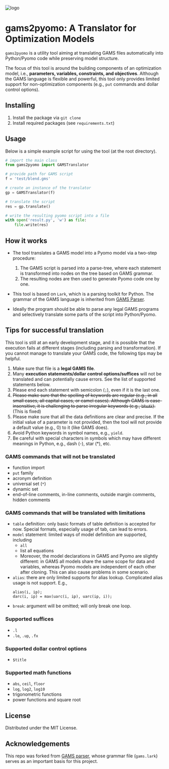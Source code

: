 ![logo](logo.png)

# gams2pyomo: A Translator for Optimization Models

`gams2pyomo` is a utility tool aiming at translating GAMS files
automatically into Python/Pyomo code while preserving model structure.

The focus of this tool is around the building components of an optimization
model, i.e., **parameters, variables, constraints, and objectives**.
Although the GAMS language is flexible and powerful, this tool only provides
limited support for non-optimization components (e.g., `put` commands and dollar
control options).

## Installing

1. Install the package via `git clone`
2. Install required packages (see `requirements.txt`)

## Usage

Below is a simple example script for using the tool (at the root directory).
```python
# import the main class
from gams2pyomo import GAMSTranslator

# provide path for GAMS script
f = 'test/blend.gms'

# create an instance of the translator
gp = GAMSTranslator(f)

# translate the script
res = gp.translate()

# write the resulting pyomo script into a file
with open('result.py', 'w') as file:
    file.write(res)
```

## How it works
- The tool translates a GAMS model into a Pyomo model via a two-step procedure:

  1. The GAMS script is parsed into a parse-tree, where each statement is
  transformed into nodes on the tree based on GAMS grammar.
  2. The resulting nodes are then used to generate Pyomo code one by one.
- This tool is based on `Lark`, which is a parsing toolkit for Python.
The grammar of the GAMS language is inherited from [GAMS Parser](https://github.com/anderson-optimization/gams-parser).
- Ideally the program should be able to parse any legal GAMS programs and
selectively translate some parts of the script into Python/Pyomo.

## Tips for successful translation

This tool is still at an early development stage, and it is possible that the
execution fails at different stages (including parsing and transformation).
If you cannot manage to translate your GAMS code, the following tips may
be helpful.

1. Make sure that file is a **legal GAMS file**.
2. Many **execution statements/dollar control options/suffices** will not be
translated and can potentially cause errors. See the list of supported
statements below.
3. Please end each statement with semicolon (`;`), even if it is the last one.
4. ~~Please make sure that the spelling of keywords are regular (e.g., in all
small cases, all capital cases, or camel cases).
Although GAMS is case-insensitive, it is challenging to parse irregular keywords
(e.g., `bReAk`).~~ (This is fixed)
5. Please make sure that all the data definitions are clear and precise.
If the initial value of a parameter is not provided, then the tool will not
provide a default value (e.g., 0) to it (like GAMS does).
6. Avoid Python keywords in symbol names, e.g., `yield`.
7. Be careful with special characters in symbols which may have different
meanings in Python, e.g., dash (-), star (*), etc.

### GAMS commands that will not be translated
- function import
- `put` family
- acronym definition
- universal set (`*`)
- dynamic set
- end-of-line comments, in-line comments, outside margin comments, hidden comments

### GAMS commands that will be translated with limitations
- `table` definition: only basic formats of table definition is accepted for
now. Special formats, especially usage of tab, can lead to errors.
- `model` statement: limited ways of model definition are supported, including
  - `all`
  - list all equations
  - Moreover, the model declarations in GAMS and Pyomo are slightly
  different: in GAMS all models share the same scope for data and variables,
  whereas Pyomo models are independent of each other after cloning.
  This can also cause problems in some scenario.
- `alias`: there are only limited supports for alias lookup.
Complicated alias usage is not support. E.g.,
  ```gams
  alias(i, ip);
  darc(i, ip) = max(uarc(i, ip), uarc(ip, i));
  ```
- `break`: argument will be omitted; will only break one loop.


### Supported suffices
- `.l`
- `.lo`, `.up`, `.fx`
### Supported dollar control options
- `$title`

### Supported math functions
- `abs`, `ceil`, `floor`
- `log`, `log2`, `log10`
- trigonometric functions
- power functions and square root

## License
Distributed under the MIT License.

## Acknowledgements
This repo was forked from [GAMS parser](https://github.com/anderson-optimization/gams-parser),
whose grammar file (`gams.lark`) serves as an important basis for this project.
